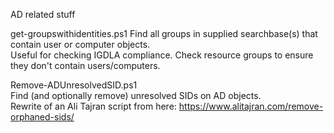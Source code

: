 AD related stuff

get-groupswithidentities.ps1
Find all groups in supplied searchbase(s) that contain user or computer objects.  
Useful for checking IGDLA compliance. Check resource groups to ensure they don't contain users/computers.  
  
Remove-ADUnresolvedSID.ps1  
Find (and optionally remove) unresolved SIDs on AD objects.  
Rewrite of an Ali Tajran script from here: https://www.alitajran.com/remove-orphaned-sids/

